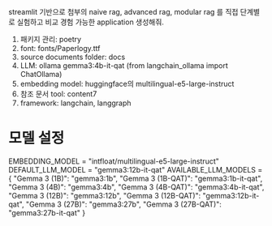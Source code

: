 streamlit 기반으로 첨부의 naive rag, advanced rag, modular rag 를 직접 단계별로 실험하고 비교 경험 가능한 application 생성해줘.

1. 패키지 관리: poetry
2. font: fonts/Paperlogy.ttf
3. source documents folder: docs
4. LLM: ollama gemma3:4b-it-qat (from langchain_ollama import ChatOllama)
5. embedding model: huggingface의 multilingual-e5-large-instruct
5. 참조 문서 tool: content7
6. framework: langchain, langgraph

# 모델 설정
EMBEDDING_MODEL = "intfloat/multilingual-e5-large-instruct"
DEFAULT_LLM_MODEL = "gemma3:12b-it-qat"
AVAILABLE_LLM_MODELS = {
    "Gemma 3 (1B)": "gemma3:1b",
    "Gemma 3 (1B-QAT)": "gemma3:1b-it-qat",
    "Gemma 3 (4B)": "gemma3:4b", 
    "Gemma 3 (4B-QAT)": "gemma3:4b-it-qat",
    "Gemma 3 (12B)": "gemma3:12b",
    "Gemma 3 (12B-QAT)": "gemma3:12b-it-qat",
    "Gemma 3 (27B)": "gemma3:27b",
    "Gemma 3 (27B-QAT)": "gemma3:27b-it-qat"
}